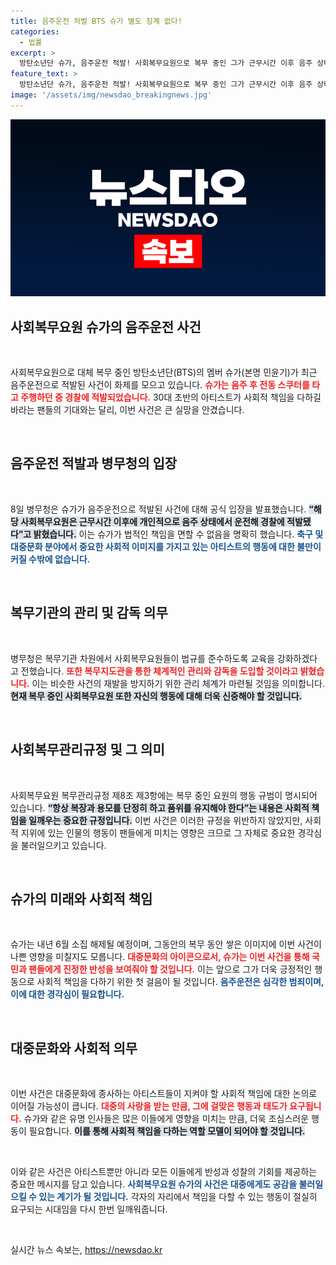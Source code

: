 ```yaml
---
title: 음주운전 처벌 BTS 슈가 별도 징계 없다!
categories:
  - 법률
excerpt: >
  방탄소년단 슈가, 음주운전 적발! 사회복무요원으로 복무 중인 그가 근무시간 이후 음주 상태에서 전동 스쿠터를 타다 경찰에게 붙잡혔다. 처벌은 피할 수 없지만 병무청은 별도 징계는 없다고 밝혀 논란이 일고 있다. 상세 내용 확인하세요!
feature_text: >
  방탄소년단 슈가, 음주운전 적발! 사회복무요원으로 복무 중인 그가 근무시간 이후 음주 상태에서 전동 스쿠터를 타다 경찰에게 붙잡혔다. 처벌은 피할 수 없지만 병무청은 별도 징계는 없다고 밝혀 논란이 일고 있다. 상세 내용 확인하세요!
image: '/assets/img/newsdao_breakingnews.jpg'
---
```


<p><img src="/assets/img/newsdao_breakingnews.jpg" alt="koreaapp 속보" /></p>

<h2 data-ke-size="size26">사회복무요원 슈가의 음주운전 사건</h2>

<p data-ke-size="size16">&nbsp;</p>

<p>사회복무요원으로 대체 복무 중인 방탄소년단(BTS)의 멤버 슈가(본명 민윤기)가 최근 음주운전으로 적발된 사건이 화제를 모으고 있습니다. <b><span style="color: #ee2323;">슈가는 음주 후 전동 스쿠터를 타고 주행하던 중 경찰에 적발되었습니다.</span></b> 30대 초반의 아티스트가 사회적 책임을 다하길 바라는 팬들의 기대와는 달리, 이번 사건은 큰 실망을 안겼습니다. </p>

<p data-ke-size="size16">&nbsp;</p>

<h2 data-ke-size="size26">음주운전 적발과 병무청의 입장</h2>

<p data-ke-size="size16">&nbsp;</p>

<p>8일 병무청은 슈가가 음주운전으로 적발된 사건에 대해 공식 입장을 발표했습니다. <b><span style="background-color: #21538527;">“해당 사회복무요원은 근무시간 이후에 개인적으로 음주 상태에서 운전해 경찰에 적발됐다”고 밝혔습니다.</span></b> 이는 슈가가 법적인 책임을 면할 수 없음을 명확히 했습니다. <b><span style="color: #1a5490;">축구 및 대중문화 분야에서 중요한 사회적 이미지를 가지고 있는 아티스트의 행동에 대한 불만이 커질 수밖에 없습니다.</span></b></p>

<p data-ke-size="size16">&nbsp;</p>

<h2 data-ke-size="size26">복무기관의 관리 및 감독 의무</h2>

<p data-ke-size="size16">&nbsp;</p>

<p>병무청은 복무기관 차원에서 사회복무요원들이 법규를 준수하도록 교육을 강화하겠다고 전했습니다. <b><span style="color: #ee2323;">또한 복무지도관을 통한 체계적인 관리와 감독을 도입할 것이라고 밝혔습니다.</span></b> 이는 비슷한 사건의 재발을 방지하기 위한 관리 체계가 마련될 것임을 의미합니다. <b><span style="background-color: #21538527;">현재 복무 중인 사회복무요원 또한 자신의 행동에 대해 더욱 신중해야 할 것입니다.</span></b></p>

<p data-ke-size="size16">&nbsp;</p>

<h2 data-ke-size="size26">사회복무관리규정 및 그 의미</h2>

<p data-ke-size="size16">&nbsp;</p>

<p>사회복무요원 복무관리규정 제8조 제3항에는 복무 중인 요원의 행동 규범이 명시되어 있습니다. <b><span style="background-color: #21538527;">“항상 복장과 용모를 단정히 하고 품위를 유지해야 한다”는 내용은 사회적 책임을 일깨우는 중요한 규정입니다.</span></b> 이번 사건은 이러한 규정을 위반하지 않았지만, 사회적 지위에 있는 인물의 행동이 팬들에게 미치는 영향은 크므로 그 자체로 중요한 경각심을 불러일으키고 있습니다. </p>

<p data-ke-size="size16">&nbsp;</p>

<h2 data-ke-size="size26">슈가의 미래와 사회적 책임</h2>

<p data-ke-size="size16">&nbsp;</p>

<p>슈가는 내년 6월 소집 해제될 예정이며, 그동안의 복무 동안 쌓은 이미지에 이번 사건이 나쁜 영향을 미칠지도 모릅니다. <b><span style="color: #ee2323;">대중문화의 아이콘으로서, 슈가는 이번 사건을 통해 국민과 팬들에게 진정한 반성을 보여줘야 할 것입니다.</span></b> 이는 앞으로 그가 더욱 긍정적인 행동으로 사회적 책임을 다하기 위한 첫 걸음이 될 것입니다. <b><span style="color: #1a5490;">음주운전은 심각한 범죄이며, 이에 대한 경각심이 필요합니다.</span></b></p>

<p data-ke-size="size16">&nbsp;</p>

<h2 data-ke-size="size26">대중문화와 사회적 의무</h2>

<p data-ke-size="size16">&nbsp;</p>

<p>이번 사건은 대중문화에 종사하는 아티스트들이 지켜야 할 사회적 책임에 대한 논의로 이어질 가능성이 큽니다. <b><span style="color: #ee2323;">대중의 사랑을 받는 만큼, 그에 걸맞은 행동과 태도가 요구됩니다.</span></b> 슈가와 같은 유명 인사들은 많은 이들에게 영향을 미치는 만큼, 더욱 조심스러운 행동이 필요합니다. <b><span style="background-color: #21538527;">이를 통해 사회적 책임을 다하는 역할 모델이 되어야 할 것입니다.</span></b></p>

<p data-ke-size="size16">&nbsp;</p>

<p>이와 같은 사건은 아티스트뿐만 아니라 모든 이들에게 반성과 성찰의 기회를 제공하는 중요한 메시지를 담고 있습니다. <b><span style="color: #1a5490;">사회복무요원 슈가의 사건은 대중에게도 공감을 불러일으킬 수 있는 계기가 될 것입니다.</span></b> 각자의 자리에서 책임을 다할 수 있는 행동이 절실히 요구되는 시대임을 다시 한번 일깨워줍니다. </p>

<p data-ke-size="size16">&nbsp;</p>
실시간 뉴스 속보는, <a href="https://newsdao.kr" rel="dofollow">https://newsdao.kr</a>


